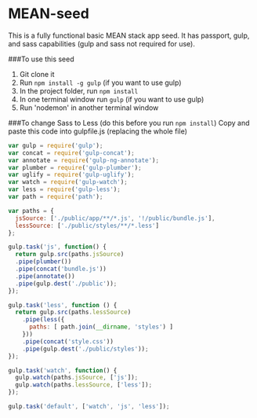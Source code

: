 # MEAN-seed
This is a fully functional basic MEAN stack app seed. It has passport, gulp, and sass capabilities (gulp and sass not required for use).

###To use this seed
1. Git clone it
2. Run `npm install -g gulp` (if you want to use gulp)
3. In the project folder, run `npm install`
4. In one terminal window run `gulp` (if you want to use gulp)
5. Run 'nodemon' in another terminal window

###To change Sass to Less (do this before you run `npm install`)
Copy and paste this code into gulpfile.js (replacing the whole file)
```javascript
var gulp = require('gulp');
var concat = require('gulp-concat');
var annotate = require('gulp-ng-annotate');
var plumber = require('gulp-plumber');
var uglify = require('gulp-uglify');
var watch = require('gulp-watch');
var less = require('gulp-less');
var path = require('path');

var paths = {
  jsSource: ['./public/app/**/*.js', '!/public/bundle.js'],
  lessSource: ['./public/styles/**/*.less']
};

gulp.task('js', function() {
  return gulp.src(paths.jsSource)
  .pipe(plumber())
  .pipe(concat('bundle.js'))
  .pipe(annotate())
  .pipe(gulp.dest('./public'));
});

gulp.task('less', function () {
  return gulp.src(paths.lessSource)
    .pipe(less({
      paths: [ path.join(__dirname, 'styles') ]
    }))
    .pipe(concat('style.css'))
    .pipe(gulp.dest('./public/styles'));
});

gulp.task('watch', function() {
  gulp.watch(paths.jsSource, ['js']);
  gulp.watch(paths.lessSource, ['less']);
});

gulp.task('default', ['watch', 'js', 'less']);

```
